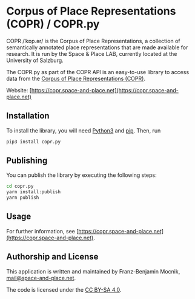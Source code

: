 # Corpus of Place Representations (COPR) / COPR.py

COPR /ˈkɒp.ər/ is the Corpus of Place Representations, a collection of semantically annotated place representations that are made available for research. It is run by the Space &amp; Place LAB, currently located at the University of Salzburg.

The COPR.py as part of the COPR API is an easy-to-use library to access data from the [Corpus of Place Representations (COPR)](https://copr.space-and-place.net).

Website: [https://copr.space-and-place.net](https://copr.space-and-place.net)

## Installation

To install the library, you will need [Python3](https://www.python.org) and [pip](https://pip.pypa.io).  Then, run
```bash
pip3 install copr.py
```
## Publishing
You can publish the library by executing the following steps:
```bash
cd copr.py
yarn install:publish
yarn publish
```

## Usage

For further information, see [https://copr.space-and-place.net](https://copr.space-and-place.net).

## Authorship and License

This application is written and maintained by Franz-Benjamin Mocnik, <mail@space-and-place.net>.

The code is licensed under the [CC BY-SA 4.0](https://creativecommons.org/licenses/by-sa/4.0/).
